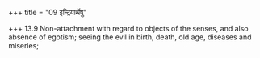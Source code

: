 +++
title = "09 इन्द्रियार्थेषु"

+++
13.9 Non-attachment with regard to objects of the senses, and also
absence of egotism; seeing the evil in birth, death, old age, diseases
and miseries;
